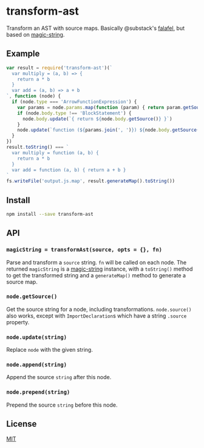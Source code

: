 # transform-ast

Transform an AST with source maps.
Basically @substack's [falafel](https://github.com/substack/node-falafel), but based on [magic-string][].

## Example

```js
var result = require('transform-ast')(`
  var multiply = (a, b) => {
    return a * b
  }
  var add = (a, b) => a + b
`, function (node) {
  if (node.type === 'ArrowFunctionExpression') {
    var params = node.params.map(function (param) { return param.getSource() })
    if (node.body.type !== 'BlockStatement') {
      node.body.update(`{ return ${node.body.getSource()} }`)
    }
    node.update(`function (${params.join(', ')}) ${node.body.getSource()}`)
  }
})
result.toString() === `
  var multiply = function (a, b) {
    return a * b
  }
  var add = function (a, b) { return a + b }
`
fs.writeFile('output.js.map', result.generateMap().toString())
```

## Install

```bash
npm install --save transform-ast
```

## API

### `magicString = transformAst(source, opts = {}, fn)`

Parse and transform a `source` string.
`fn` will be called on each node.
The returned `magicString` is a [magic-string][] instance, with a `toString()` method to get the transformed string and a `generateMap()` method to generate a source map.

### `node.getSource()`

Get the source string for a node, including transformations.
`node.source()` also works, except with `ImportDeclaration`s which have a string `.source` property.

### `node.update(string)`

Replace `node` with the given string.

### `node.append(string)`

Append the source `string` after this node.

### `node.prepend(string)`

Prepend the source `string` before this node.

## License

[MIT](./LICENSE)

[magic-string]: https://github.com/rich-harris/magic-string
